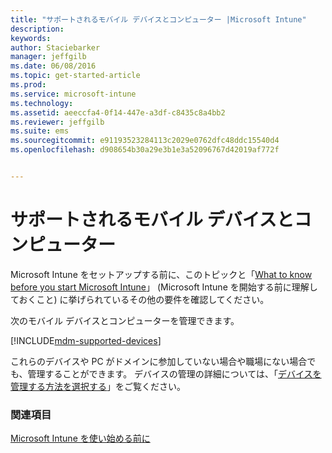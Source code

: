 ```yaml
---
title: "サポートされるモバイル デバイスとコンピューター |Microsoft Intune"
description: 
keywords: 
author: Staciebarker
manager: jeffgilb
ms.date: 06/08/2016
ms.topic: get-started-article
ms.prod: 
ms.service: microsoft-intune
ms.technology: 
ms.assetid: aeeccfa4-0f14-447e-a3df-c8435c8a4bb2
ms.reviewer: jeffgilb
ms.suite: ems
ms.sourcegitcommit: e91193523284113c2029e0762dfc48ddc15540d4
ms.openlocfilehash: d908654b30a29e3b1e3a52096767d42019af772f


---
```


# サポートされるモバイル デバイスとコンピューター

Microsoft Intune をセットアップする前に、このトピックと「[What to know before you start Microsoft Intune](what-to-know-before-you-start-microsoft-intune.md)」 (Microsoft Intune を開始する前に理解しておくこと) に挙げられているその他の要件を確認してください。 

次のモバイル デバイスとコンピューターを管理できます。

[!INCLUDE[mdm-supported-devices](../includes/mdm-supported-devices.md)] 

これらのデバイスや PC がドメインに参加していない場合や職場にない場合でも、管理することができます。 デバイスの管理の詳細については、「[デバイスを管理する方法を選択する](/Intune/get-started/choose-how-to-manage-devices)」をご覧ください。


### 関連項目
[Microsoft Intune を使い始める前に](what-to-know-before-you-start-microsoft-intune.md)


<!--HONumber=Jun16_HO4-->



